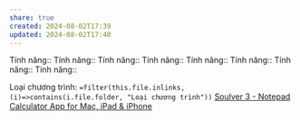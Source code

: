 ```yaml
---
share: true
created: 2024-08-02T17:39
updated: 2024-08-02T17:40
---
```

Tính năng::
Tính năng::
Tính năng::
Tính năng::
Tính năng::
Tính năng::
Tính năng::
Tính năng::

Loại chương trình: `=filter(this.file.inlinks, (i)=>contains(i.file.folder, "Loại chương trình"))`
[Soulver 3 - Notepad Calculator App for Mac, iPad & iPhone](https://soulver.app/)